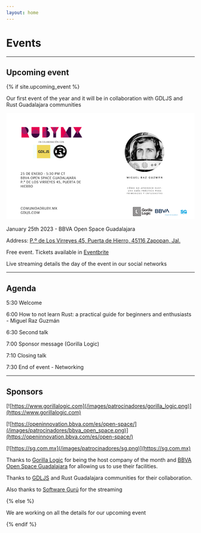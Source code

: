 ```yaml
---
layout: home
---
```


# Events

---

## Upcoming event

{% if site.upcoming_event %}

Our first event of the year and it will be in collaboration with GDLJS and Rust Guadalajara communities

![](/images/eventos/enero_2023/segundo_anuncio.png)

January 25th 2023 - BBVA Open Space Guadalajara

Address: [P.º de Los Virreyes 45, Puerta de Hierro, 45116 Zapopan, Jal.](https://goo.gl/maps/x4ntc8NY8e8LLbDq9)

Free event. Tickets available in [Eventbrite](https://www.eventbrite.com/e/comunidad-ruby-mx-sesion-enero-2023-tickets-496420496067)

Live streaming details the day of the event in our social networks

---

## Agenda


5:30 Welcome

6:00 How to not learn Rust: a practical guide for beginners and enthusiasts - Miguel Raz Guzmán

6:30 Second talk

7:00 Sponsor message (Gorilla Logic)

7:10 Closing talk

7:30 End of event - Networking

---

## Sponsors

[![https://www.gorillalogic.com](/images/patrocinadores/gorilla_logic.png)](https://www.gorillalogic.com)

[![https://openinnovation.bbva.com/es/open-space/](/images/patrocinadores/bbva_open_space.png)](https://openinnovation.bbva.com/es/open-space/)

[![https://sg.com.mx](/images/patrocinadores/sg.png)](https://sg.com.mx)

Thanks to [Gorilla Logic](https://www.gorillalogic.com) for being the host company of the month and [BBVA Open Space Guadalajara](https://openinnovation.bbva.com/es/open-space) for allowing us to use their facilities.

Thanks to [GDLJS](https://www.gdljs.com/) and Rust Guadalajara communities for their collaboration.

Also thanks to [Software Gurú](https://sg.com.mx/) for the streaming

{% else %}

We are working on all the details for our upcoming event

{% endif %}
